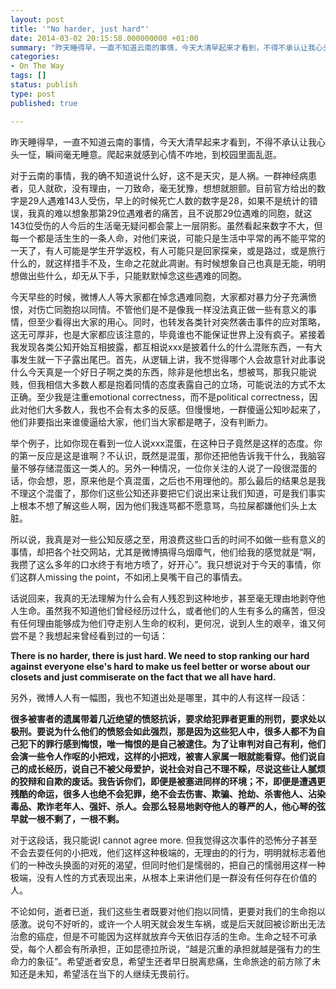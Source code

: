 ```yaml
---
layout: post
title: '"No harder, just hard"'
date: 2014-03-02 20:15:58.000000000 +01:00
summary: "昨天睡得早，一直不知道云南的事情，今天大清早起来才看到，不得不承认让我心头一怔，瞬间毫无睡意。爬起来就感到心情不咋地，到校园里面乱逛。"
categories:
- On The Way
tags: []
status: publish
type: post
published: true

---
```


昨天睡得早，一直不知道云南的事情，今天大清早起来才看到，不得不承认让我心头一怔，瞬间毫无睡意。爬起来就感到心情不咋地，到校园里面乱逛。

对于云南的事情，我的确不知道说什么好，这不是天灾，是人祸。一群神经病患者，见人就砍，没有理由，一刀致命，毫无犹豫，想想就胆颤。目前官方给出的数字是29人遇难143人受伤，早上的时候死亡人数的数字是28，如果不是统计的错误，我真的难以想象那第29位遇难者的痛苦，且不说那29位遇难的同胞，就这143位受伤的人今后的生活毫无疑问都会蒙上一层阴影。虽然看起来数字不大，但每一个都是活生生的一条人命，对他们来说，可能只是生活中平常的再不能平常的一天了，有人可能是学生开学返校，有人可能只是回家探亲，或是路过，或是旅行什么的，就这样措手不及，生命之花就此凋谢。有时候想象自己也真是无能，明明想做出些什么，却无从下手，只能默默悼念这些遇难的同胞。

今天早些的时候，微博人人等大家都在悼念遇难同胞，大家都对暴力分子充满愤恨，对伤亡同胞抱以同情。不管他们是不是像我一样没法真正做一些有意义的事情，但至少看得出大家的用心。同时，也转发各类针对突然袭击事件的应对策略，这无可厚非，也是大家都应该注意的，毕竟谁也不能保证世界上没有疯子。紧接着我发现各类公知开始互相披露，都互相说xxx是披着什么的什么混账东西，一有大事发生就一下子露出尾巴。首先，从逻辑上讲，我不觉得哪个人会故意针对此事说什么今天真是一个好日子啊之类的东西，除非是他想出名，想被骂，那我只能说贱，但我相信大多数人都是抱着同情的态度表露自己的立场，可能说法的方式不太正确。至少我是注重emotional correctness，而不是political correctness，因此对他们大多数人，我也不会有太多的反感。但慢慢地，一群傻逼公知吵起来了，他们非要指出来谁傻逼给大家，他们当大家都是瞎子，没有判断力。

举个例子，比如你现在看到一位人说xxx混蛋，在这种日子竟然是这样的态度。你的第一反应是这是谁啊？不认识，既然是混蛋，那你还把他告诉我干什么，我脑容量不够存储混蛋这一类人的。另外一种情况，一位你关注的人说了一段很混蛋的话，你会想，恩，原来他是个真混蛋，之后也不用理他的。那么最后的结果总是我不理这个混蛋了，那你们这些公知还非要把它们说出来让我们知道，可是我们事实上根本不想了解这些人啊，因为他们我连骂都不愿意骂，鸟拉屎都嫌他们头上太脏。

所以说，我真是对一些公知反感之至，用浪费这些口舌的时间不如做一些有意义的事情，却把各个社交网站，尤其是微博搞得乌烟瘴气，他们给我的感觉就是“啊，我攒了这么多年的口水终于有地方喷了，好开心”。我只想说对于今天的事情，你们这群人missing the point，不如闭上臭嘴干自己的事情去。

话说回来，我真的无法理解为什么会有人残忍到这种地步，甚至毫无理由地剥夺他人生命。虽然我不知道他们曾经经历过什么，或者他们的人生有多么的痛苦，但没有任何理由能够成为他们夺走别人生命的权利，更何况，说到人生的艰辛，谁又何尝不是？我想起来曾经看到过的一句话：

**There is no harder, there is just hard. We need to stop ranking our hard against everyone else's hard to make us feel better or worse about our closets and just commiserate on the fact that we all have hard.**

另外，微博人人有一幅图，我也不知道出处是哪里，其中的人有这样一段话：

**很多被害者的遗属带着几近绝望的愤怒抗诉，要求给犯罪者更重的刑罚，要求处以极刑。要说为什么他们的愤怒会如此强烈，那是因为这些犯人中，很多人都不为自己犯下的罪行感到悔恨，唯一悔恨的是自己被逮住。为了让审判对自己有利，他们会演一些令人作呕的小把戏，这样的小把戏，被害人家属一眼就能看穿。他们说自己的成长经历，说自己不被父母爱护，说社会对自己不理不睬，尽说这些让人腻烦的狡辩和自欺的废话。我告诉你们，即便是被塞进同样的环境；不，即便是遭遇更残酷的命运，很多人也绝不会犯罪，绝不会去伤害、欺骗、抢劫、杀害他人、沾染毒品、欺诈老年人、强奸、杀人。会那么轻易地剥夺他人的尊严的人，他心琴的弦早就一根不剩了，一根不剩。**

对于这段话，我只能说I cannot agree more. 但我觉得这次事件的恐怖分子甚至不会去耍任何的小把戏，他们这样这种极端的，无理由的的行为，明明就标志着他们的一种改头换面的对死的渴望，但同时他们是懦弱的，把自己的懦弱用这样一种极端，没有人性的方式表现出来，从根本上来讲他们是一群没有任何存在价值的人。

不论如何，逝者已逝，我们这些生者既要对他们抱以同情，更要对我们的生命抱以感激。说句不好听的，或许一个人明天就会发生车祸，或是后天就回被诊断出无法治愈的癌症，但是不可能因为这样就放弃今天依旧存活的生命。生命之轻不可承受，每个人都会有所承担，正如昆德拉所说，“越是沉重的承担就越是强有力的生命力的象征”。希望逝者安息，希望生还者早日脱离悲痛，生命旅途的前方除了未知还是未知，希望活在当下的人继续无畏前行。